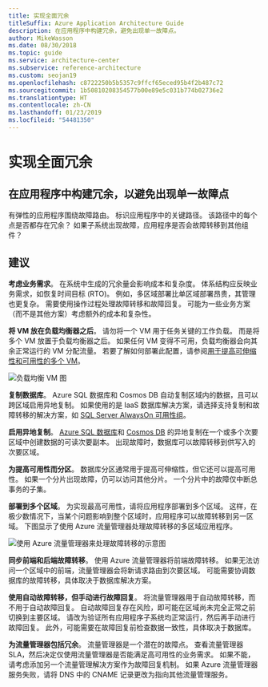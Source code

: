 ```yaml
---
title: 实现全面冗余
titleSuffix: Azure Application Architecture Guide
description: 在应用程序中构建冗余，避免出现单一故障点。
author: MikeWasson
ms.date: 08/30/2018
ms.topic: guide
ms.service: architecture-center
ms.subservice: reference-architecture
ms.custom: seojan19
ms.openlocfilehash: c8722250b5b5357c9ffcf65eced95b4f2b487c72
ms.sourcegitcommit: 1b50810208354577b00e89e5c031b774b02736e2
ms.translationtype: HT
ms.contentlocale: zh-CN
ms.lasthandoff: 01/23/2019
ms.locfileid: "54481350"
---
```

# <a name="make-all-things-redundant"></a>实现全面冗余

## <a name="build-redundancy-into-your-application-to-avoid-having-single-points-of-failure"></a>在应用程序中构建冗余，以避免出现单一故障点

有弹性的应用程序围绕故障路由。 标识应用程序中的关键路径。 该路径中的每个点是否都存在冗余？ 如果子系统出现故障，应用程序是否会故障转移到其他组件？

## <a name="recommendations"></a>建议

**考虑业务需求**。 在系统中生成的冗余量会影响成本和复杂度。 体系结构应反映业务需求，如恢复时间目标 (RTO)。 例如，多区域部署比单区域部署昂贵，其管理也更复杂。 需要使用操作过程处理故障转移和故障回复。 可能为一些业务方案（而不是其他方案）考虑额外的成本和复杂性。

**将 VM 放在负载均衡器之后**。 请勿将一个 VM 用于任务关键的工作负载。 而是将多个 VM 放置于负载均衡器之后。 如果任何 VM 变得不可用，负载均衡器会向其余正常运行的 VM 分配流量。 若要了解如何部署此配置，请参阅[用于提高可伸缩性和可用性的多个 VM][multi-vm-blueprint]。

![负载均衡 VM 图](./images/load-balancing.svg)

**复制数据库**。 Azure SQL 数据库和 Cosmos DB 自动复制区域内的数据，且可以跨区域启用异地复制。 如果使用的是 IaaS 数据库解决方案，请选择支持复制和故障转移的解决方案，如 [SQL Server AlwaysOn 可用性组][sql-always-on]。

**启用异地复制**。 [Azure SQL 数据库][sql-geo-replication]和 [Cosmos DB][cosmosdb-geo-replication] 的异地复制在一个或多个次要区域中创建数据的可读次要副本。 出现故障时，数据库可以故障转移到供写入的次要区域。

**为提高可用性而分区**。 数据库分区通常用于提高可伸缩性，但它还可以提高可用性。 如果一个分片出现故障，仍可以访问其他分片。 一个分片中的故障仅中断总事务的子集。

**部署到多个区域**。 为实现最高可用性，请将应用程序部署到多个区域。 这样，在极少数情况下，当某个问题影响到整个区域时，应用程序可以故障转移到另一区域。 下图显示了使用 Azure 流量管理器处理故障转移的多区域应用程序。

![使用 Azure 流量管理器来处理故障转移的示意图](./images/failover.svg)

**同步前端和后端故障转移**。 使用 Azure 流量管理器将前端故障转移。 如果无法访问一个区域中的前端，流量管理器会将新请求路由到次要区域。 可能需要协调数据库的故障转移，具体取决于数据库解决方案。

**使用自动故障转移，但手动进行故障回复**。 将流量管理器用于自动故障转移，而不用于自动故障回复。 自动故障回复存在风险，即可能在区域尚未完全正常之前切换到主要区域。 请改为验证所有应用程序子系统均正常运行，然后再手动进行故障回复。 此外，可能需要在故障回复前检查数据一致性，具体取决于数据库。

**为流量管理器包括冗余**。 流量管理器是一个潜在的故障点。 查看流量管理器 SLA，然后决定仅使用流量管理器是否能满足高可用性的业务需求。 如果不能，请考虑添加另一个流量管理解决方案作为故障回复机制。 如果 Azure 流量管理器服务失败，请将 DNS 中的 CNAME 记录更改为指向其他流量管理服务。

<!-- links -->

[multi-vm-blueprint]: ../../reference-architectures/virtual-machines-windows/multi-vm.md

[cassandra]: https://cassandra.apache.org/
[cosmosdb-geo-replication]: /azure/cosmos-db/distribute-data-globally
[sql-always-on]: https://msdn.microsoft.com/library/hh510230.aspx
[sql-geo-replication]: /azure/sql-database/sql-database-geo-replication-overview
